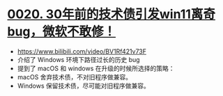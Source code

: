 # [0020. 30年前的技术债引发win11离奇bug，微软不敢修！](https://github.com/Tdahuyou/pc/tree/main/0020.%2030%E5%B9%B4%E5%89%8D%E7%9A%84%E6%8A%80%E6%9C%AF%E5%80%BA%E5%BC%95%E5%8F%91win11%E7%A6%BB%E5%A5%87bug%EF%BC%8C%E5%BE%AE%E8%BD%AF%E4%B8%8D%E6%95%A2%E4%BF%AE%EF%BC%81)

<BilibiliOutsidePlayer id="BV1Rf421v73F" />

- https://www.bilibili.com/video/BV1Rf421v73F
- 介绍了 Windows 环境下路径过长的历史 bug
- 提到了 macOS 和 windows 在升级的时候所选择的策略：
- macOS 舍弃技术债，不对旧程序做兼容。
- Windows 保留技术债，尽可能对旧程序做兼容。